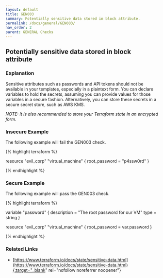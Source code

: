 ```yaml
---
layout: default
title: GEN003
summary: Potentially sensitive data stored in block attribute.
permalink: /docs/general/GEN003/
nav_order: 2
parent: GENERAL Checks
---
```


## Potentially sensitive data stored in block attribute

### Explanation


Sensitive attributes such as passwords and API tokens should not be available in your templates, especially in a plaintext form. You can declare variables to hold the secrets, assuming you can provide values for those variables in a secure fashion. Alternatively, you can store these secrets in a secure secret store, such as AWS KMS.

*NOTE: It is also recommended to store your Terraform state in an encrypted form.*



### Insecure Example

The following example will fail the GEN003 check.

{% highlight terraform %}

resource "evil_corp" "virtual_machine" {
	root_password = "p4ssw0rd"
}

{% endhighlight %}



### Secure Example

The following example will pass the GEN003 check.

{% highlight terraform %}

variable "password" {
  description = "The root password for our VM"
  type        = string
}

resource "evil_corp" "virtual_machine" {
	root_password = var.password
}

{% endhighlight %}


### Related Links


- [https://www.terraform.io/docs/state/sensitive-data.html](https://www.terraform.io/docs/state/sensitive-data.html){:target="_blank" rel="nofollow noreferrer noopener"}

